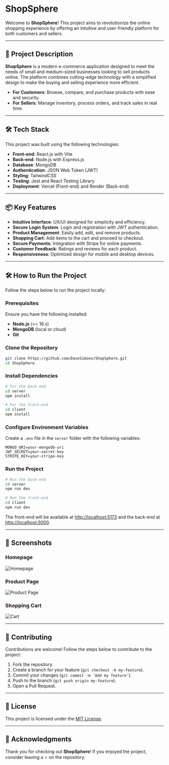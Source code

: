 # ShopSphere

Welcome to **ShopSphere**! This project aims to revolutionize the online shopping experience by offering an intuitive and user-friendly platform for both customers and sellers.

---

## 🚀 Project Description

**ShopSphere** is a modern e-commerce application designed to meet the needs of small and medium-sized businesses looking to sell products online. The platform combines cutting-edge technology with a simplified design to make the buying and selling experience more efficient.

- **For Customers**: Browse, compare, and purchase products with ease and security.
- **For Sellers**: Manage inventory, process orders, and track sales in real time.

---

## 🛠️ Tech Stack

This project was built using the following technologies:

- **Front-end**: React.js with Vite
- **Back-end**: Node.js with Express.js
- **Database**: MongoDB
- **Authentication**: JSON Web Token (JWT)
- **Styling**: TailwindCSS
- **Testing**: Jest and React Testing Library
- **Deployment**: Vercel (Front-end) and Render (Back-end)

---

## 📦 Key Features

- **Intuitive Interface**: UX/UI designed for simplicity and efficiency.
- **Secure Login System**: Login and registration with JWT authentication.
- **Product Management**: Easily add, edit, and remove products.
- **Shopping Cart**: Add items to the cart and proceed to checkout.
- **Secure Payments**: Integration with Stripe for online payments.
- **Customer Feedback**: Ratings and reviews for each product.
- **Responsiveness**: Optimized design for mobile and desktop devices.

---

## 🛠️ How to Run the Project

Follow the steps below to run the project locally:

### Prerequisites

Ensure you have the following installed:
- **Node.js** (>= 16.x)
- **MongoDB** (local or cloud)
- **Git**

### Clone the Repository

```bash
git clone https://github.com/DaveSimoes/ShopSphere.git
cd ShopSphere
```

### Install Dependencies

```bash
# For the back-end
cd server
npm install

# For the front-end
cd client
npm install
```

### Configure Environment Variables

Create a `.env` file in the `server` folder with the following variables:

```env
MONGO_URI=your-mongodb-uri
JWT_SECRET=your-secret-key
STRIPE_KEY=your-stripe-key
```

### Run the Project

```bash
# Run the back-end
cd server
npm run dev

# Run the front-end
cd client
npm run dev
```

The front-end will be available at [http://localhost:5173](http://localhost:5173) and the back-end at [http://localhost:5000](http://localhost:5000).

---

## 📸 Screenshots

### Homepage
![Homepage](https://via.placeholder.com/800x400.png?text=Homepage+Preview)

### Product Page
![Product Page](https://via.placeholder.com/800x400.png?text=Product+Page+Preview)

### Shopping Cart
![Cart](https://via.placeholder.com/800x400.png?text=Cart+Preview)

---

## 🤝 Contributing

Contributions are welcome! Follow the steps below to contribute to the project:

1. Fork the repository.
2. Create a branch for your feature (`git checkout -b my-feature`).
3. Commit your changes (`git commit -m 'Add my feature'`).
4. Push to the branch (`git push origin my-feature`).
5. Open a Pull Request.

---

## 📝 License

This project is licensed under the [MIT License](LICENSE).

---

## 🌟 Acknowledgments

Thank you for checking out **ShopSphere**! If you enjoyed the project, consider leaving a ⭐ on the repository.
